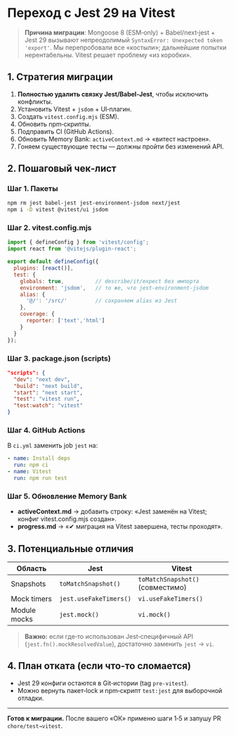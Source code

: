 # Переход с Jest 29 на Vitest

> **Причина миграции**: Mongoose 8 (ESM‑only) + Babel/next‑jest + Jest 29 вызывают непреодолимый `SyntaxError: Unexpected token 'export'`.  Мы перепробовали все «костыли»; дальнейшие попытки нерентабельны. Vitest решает проблему «из коробки».

## 1. Стратегия миграции
1. **Полностью удалить связку Jest/Babel‑Jest**, чтобы исключить конфликты.  
2. Установить Vitest + `jsdom` + UI‑плагин.  
3. Создать `vitest.config.mjs` (ESM).  
4. Обновить npm‑скрипты.  
5. Подправить CI (GitHub Actions).  
6. Обновить Memory Bank: `activeContext.md` → «витест настроен».  
7. Гоняем существующие тесты — должны пройти без изменений API.

## 2. Пошаговый чек‑лист

### Шаг 1. Пакеты
```bash
npm rm jest babel-jest jest-environment-jsdom next/jest
npm i -D vitest @vitest/ui jsdom
```

### Шаг 2. vitest.config.mjs
```js
import { defineConfig } from 'vitest/config';
import react from '@vitejs/plugin-react';

export default defineConfig({
  plugins: [react()],
  test: {
    globals: true,          // describe/it/expect без импорта
    environment: 'jsdom',   // то же, что jest-environment-jsdom
    alias: {
      '@/': '/src/'         // сохраняем alias из Jest
    },
    coverage: {
      reporter: ['text','html']
    }
  }
});
```

### Шаг 3. package.json (scripts)
```json
"scripts": {
  "dev": "next dev",
  "build": "next build",
  "start": "next start",
  "test": "vitest run",
  "test:watch": "vitest"
}
```

### Шаг 4. GitHub Actions
В `ci.yml` заменить job `jest` на:
```yaml
- name: Install deps
  run: npm ci
- name: Vitest
  run: npm run test
```

### Шаг 5. Обновление Memory Bank
* **activeContext.md** → добавить строку: «Jest заменён на Vitest; конфиг vitest.config.mjs создан».
* **progress.md** → «✔ миграция на Vitest завершена, тесты проходят».

## 3. Потенциальные отличия
| Область | Jest | Vitest |
|---------|------|--------|
| Snapshots | `toMatchSnapshot()` | `toMatchSnapshot()` (совместимо) |
| Mock timers | `jest.useFakeTimers()` | `vi.useFakeTimers()` |
| Module mocks | `jest.mock()` | `vi.mock()` |

> **Важно:** если где‑то использован Jest‑специфичный API (`jest.fn().mockResolvedValue`), достаточно заменить `jest` → `vi`.

## 4. План отката (если что‑то сломается)
* Jest 29 конфиги остаются в Git‑истории (tag `pre-vitest`).  
* Можно вернуть пакет‑lock и npm‑скрипт `test:jest` для выборочной отладки.

---

**Готов к миграции.** После вашего «ОК» применю шаги 1‑5 и запушу PR `chore/test→vitest`.

